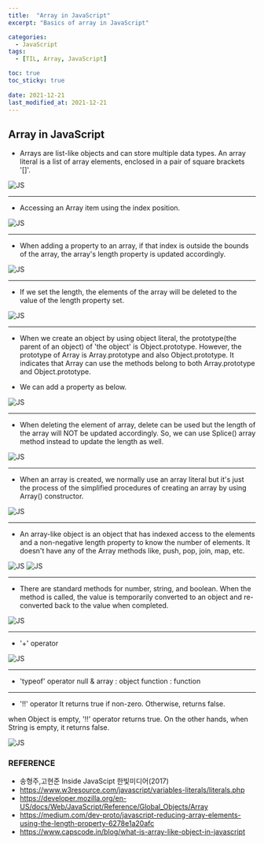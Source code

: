 ```yaml
---
title:  "Array in JavaScript"
excerpt: "Basics of array in JavaScript"

categories:
  - JavaScript
tags:
  - [TIL, Array, JavaScript]

toc: true
toc_sticky: true
 
date: 2021-12-21
last_modified_at: 2021-12-21
---
```

Array in JavaScript
-------------------

* Arrays are list-like objects and can store multiple data types. An array literal is a list of array elements, enclosed in a pair of square brackets '[]'.

![JS](/img/JavaScript/2021-12-21-JS1-1.jpg)
- - -
* Accessing an Array item using the index position.

![JS](/img/JavaScript/2021-12-21-JS1-2.jpg)
- - -
* When adding a property to an array, if that index is outside the bounds of the array, the array's length property is updated accordingly.

![JS](/img/JavaScript/2021-12-21-JS1-3.jpg)
- - -
* If we set the length, the elements of the array will be deleted to the value of the length property set.

![JS](/img/JavaScript/2021-12-21-JS1-4.jpg)
- - -
* When we create an object by using object literal, the prototype(the parent of an object) of 'the object' is Object.prototype. However, the prototype of Array is Array.prototype and also Object.prototype. It indicates that Array can use the methods belong to both Array.prototype and Object.prototype.

* We can add a property as below.

![JS](/img/JavaScript/2021-12-21-JS1-5.jpg)
- - -
* When deleting the element of array, delete can be used but the length of the array will NOT be updated accordingly. So, we can use Splice() array method instead to update the length as well. 

![JS](/img/JavaScript/2021-12-21-JS1-6.jpg)
- - -
* When an array is created, we normally use an array literal but it's just the process of the simplified procedures of creating an array by using Array() constructor.

![JS](/img/JavaScript/2021-12-21-JS1-7.jpg)
- - -
*  An array-like object is an object that has indexed access to the elements and a non-negative length property to know the number of elements. It doesn't have any of the Array methods like, push, pop, join, map, etc.

![JS](/img/JavaScript/2021-12-21-JS1-8.jpg)
![JS](/img/JavaScript/2021-12-21-JS1-9.jpg)
- - -
* There are standard methods for number, string, and boolean. When the method is called, the value is temporarily converted to an object and re-converted back to the value when completed. 

![JS](/img/JavaScript/2021-12-21-JS1-10.jpg)
- - -
* '+' operator

![JS](/img/JavaScript/2021-12-21-JS1-11.jpg)
- - -
* 'typeof' operator
null & array : object
function : function
- - -
* '!!' operator
It returns true if non-zero. Otherwise, returns false.

when Object is empty, '!!' operator returns true. On the other hands, when String is empty, it returns false.

![JS](/img/JavaScript/2021-12-21-JS1-12.jpg)





### REFERENCE 
* 송형주,고현준 Inside JavaScipt 한빛미디어(2017)
* https://www.w3resource.com/javascript/variables-literals/literals.php
* https://developer.mozilla.org/en-US/docs/Web/JavaScript/Reference/Global_Objects/Array
* https://medium.com/dev-proto/javascript-reducing-array-elements-using-the-length-property-6278e1a20afc
* https://www.capscode.in/blog/what-is-array-like-object-in-javascript